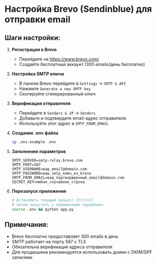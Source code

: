 # Настройка Brevo (Sendinblue) для отправки email

## Шаги настройки:

1. **Регистрация в Brevo**
   - Перейдите на https://www.brevo.com/
   - Создайте бесплатный аккаунт (300 emails/день бесплатно)

2. **Настройка SMTP ключа**
   - В панели Brevo перейдите в `Settings` → `SMTP & API`
   - Нажмите `Generate a new SMTP key`
   - Скопируйте сгенерированный ключ

3. **Верификация отправителя**
   - Перейдите в `Senders & IP` → `Senders`
   - Добавьте и подтвердите email-адрес отправителя
   - Используйте этот адрес в `SMTP_FROM_EMAIL`

4. **Создание .env файла**
   ```bash
   cp .env.example .env
   ```

5. **Заполнение параметров**
   ```
   SMTP_SERVER=smtp-relay.brevo.com
   SMTP_PORT=587
   SMTP_USERNAME=ваш_email@domain.com
   SMTP_PASSWORD=ваш_smtp_ключ_из_brevo
   SMTP_FROM_EMAIL=ваш_подтвержденный_email@domain.com
   SECRET_KEY=любая_случайная_строка
   ```

6. **Перезапуск приложения**
   ```bash
   # Остановить текущий процесс (Ctrl+C)
   # Затем запустить с переменными окружения:
   source .env && python app.py
   ```

## Примечания:
- Brevo бесплатно предоставляет 300 emails в день
- SMTP работает на порту 587 с TLS
- Обязательна верификация адреса отправителя
- Для продакшена рекомендуется использовать домен с DKIM/SPF записями